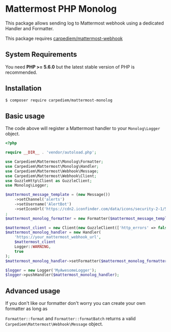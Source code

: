 # Mattermost PHP Monolog

This package allows sending log to Mattermost webhook using a dedicated Handler and Formatter.

This package requires [carpediem/mattermost-webhook](https://github.com/carpediem/mattermost-webhook)

## System Requirements

You need **PHP >= 5.6.0** but the latest stable version of PHP is recommended.

## Installation

```bash
$ composer require carpediem/mattermost-monolog
```

## Basic usage

The code above will register a Mattermost handler to your `Monolog\Logger` object.

```php
<?php

require __DIR__ . 'vendor/autoload.php';

use Carpediem\Mattermost\Monolog\Formatter;
use Carpediem\Mattermost\Monolog\Handler;
use Carpediem\Mattermost\Webhook\Message;
use Carpediem\Mattermost\Webhook\Client;
use GuzzleHttp\Client as GuzzleClient;
use Monolog\Logger;

$mattermost_message_template = (new Message())
    ->setChannel('alerts')
    ->setUsername('AlertBot')
    ->setIconUrl('https://cdn2.iconfinder.com/data/icons/security-2-1/512/bug-512.png')
;
$mattermost_monolog_formatter = new Formatter($mattermost_message_template);

$mattermost_client = new Client(new GuzzleClient(['http_errors' => false]));
$mattermost_monolog_handler = new Handler(
    'https://your_mattermost_webhook_url',
    $mattermost_client
    Logger::WARNING,
    true
);
$mattermost_monolog_handler->setFormatter($mattermost_monolog_formatter);

$logger = new Logger('MyAwesomeLogger');
$logger->pushHandler($mattermost_monolog_handler);
```

## Advanced usage

If you don't like our formatter don't worry you can create your own formatter as long as

`Formatter::format` and `Formatter::formatBatch` returns a valid `Carpediem\Mattermost\Webhook\Message` object.